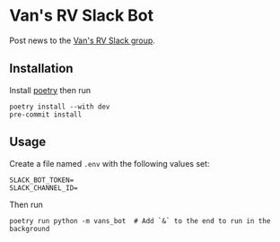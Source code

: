# Van's RV Slack Bot

Post news to the [Van's RV Slack group](https://join.slack.com/t/vansrv/shared_invite/zt-21llev8ir-fVi6lalTzDn_WAG6chVviQ).

## Installation

Install [poetry](https://python-poetry.org/docs/#installation) then run
```shell
poetry install --with dev
pre-commit install
```

## Usage

Create a file named `.env` with the following values set:

```shell
SLACK_BOT_TOKEN=
SLACK_CHANNEL_ID=
```

Then run
```shell
poetry run python -m vans_bot  # Add `&` to the end to run in the background
```
